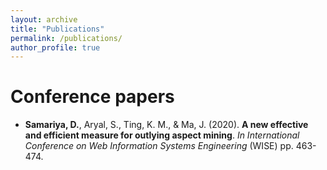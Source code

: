 ```yaml
---
layout: archive
title: "Publications"
permalink: /publications/
author_profile: true
---
```


# Conference papers
- **Samariya, D.**, Aryal, S., Ting, K. M., & Ma, J. (2020). **A new effective and efficient measure for outlying aspect mining**. _In International Conference on Web Information Systems Engineering_ (WISE) pp. 463-474.